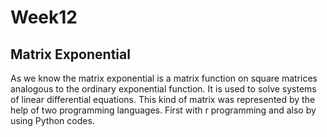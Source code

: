 # Week12
## Matrix Exponential 
As we know the matrix exponential is a matrix function on square matrices analogous to the ordinary exponential function. It is used to solve systems of linear differential equations.
This kind of matrix was represented by the help of two programming languages. First with r programming and also by using Python codes.

